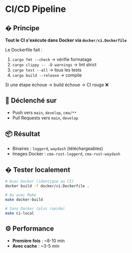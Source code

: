 # CI/CD Pipeline

## � Principe

**Tout le CI s'exécute dans Docker via `docker/ci.Dockerfile`**

Le Dockerfile fait :
1. `cargo fmt --check` → vérifie formatage
2. `cargo clippy -- -D warnings` → lint strict
3. `cargo test --all` → tous les tests
4. `cargo build --release` → compile

Si une étape échoue → build échoue → CI rouge ❌

## 🚀 Déclenché sur

- Push vers `main`, `develop`, `cma/**`
- Pull Requests vers `main`, `develop`

## 📦 Résultat

- Binaires : `loggerd`, `waydash` (téléchargeables)
- Images Docker : `cma-rust-loggerd`, `cma-rust-waydash`

## � Tester localement

```bash
# Avec Docker (identique au CI)
docker build -f docker/ci.Dockerfile .

# Ou avec Make
make docker-build

# Sans Docker (plus rapide)
make ci-local
```

## ⚙️ Performance

- **Première fois** : ~8-10 min
- **Avec cache** : ~3-5 min
